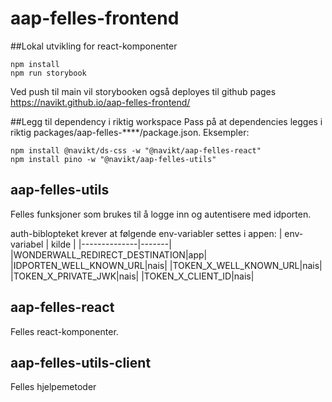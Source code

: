 # aap-felles-frontend

##Lokal utvikling for react-komponenter

```
npm install
npm run storybook
```

Ved push til main vil storybooken også deployes til github pages https://navikt.github.io/aap-felles-frontend/

##Legg til dependency i riktig workspace
Pass på at dependencies legges i riktig packages/aap-felles-\*\*\*\*/package.json. Eksempler:

```
npm install @navikt/ds-css -w "@navikt/aap-felles-react"
npm install pino -w "@navikt/aap-felles-utils"
```

## aap-felles-utils

Felles funksjoner som brukes til å logge inn og autentisere med idporten.

auth-biblopteket krever at følgende env-variabler settes i appen:
| env-variabel | kilde |
|--------------|-------|
|WONDERWALL_REDIRECT_DESTINATION|app|
|IDPORTEN_WELL_KNOWN_URL|nais|
|TOKEN_X_WELL_KNOWN_URL|nais|
|TOKEN_X_PRIVATE_JWK|nais|
|TOKEN_X_CLIENT_ID|nais|

## aap-felles-react

Felles react-komponenter.

## aap-felles-utils-client

Felles hjelpemetoder

